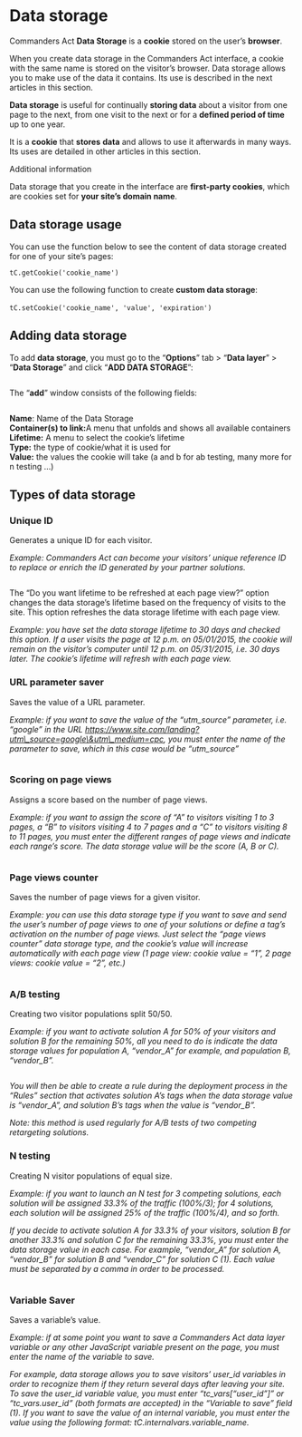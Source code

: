 # Data storage

Commanders Act **Data Storage** is a **cookie** stored on the user’s **browser**.

When you create data storage in the Commanders Act interface, a cookie with the same name is stored on the visitor’s browser.  Data storage allows you to make use of the data it contains. Its use is described in the next articles in this section.

**Data storage** is useful for continually **storing data** about a visitor from one page to the next, from one visit to the next or for a **defined period of time** up to one year.

It is a **cookie** that **stores** **data** and allows to use it afterwards in many ways. Its uses are detailed in other articles in this section.

Additional information

Data storage that you create in the interface are **first-party cookies**, which are cookies set for **your site’s domain name**.

## Data storage usage

You can use the function below to see the content of data storage created for one of your site’s pages:

`tC.getCookie('cookie_name')`

You can use the following function to create **custom data storage**:\
\
`tC.setCookie('cookie_name', 'value', 'expiration')`

## Adding data storage

To add **data storage**, you must go to the “**Options**” tab > “**Data layer**” > “**Data Storage**” and click “**ADD DATA STORAGE**”:

<figure><img src="../../../../../../../.gitbook/assets/image (288).png" alt=""><figcaption></figcaption></figure>

The “**add**” window consists of the following fields:

<figure><img src="../../../../../../../.gitbook/assets/image (289).png" alt=""><figcaption></figcaption></figure>

**Name**: Name of the Data Storage\
**Container(s) to link:**&#x41; menu that unfolds and shows all available containers\
**Lifetime:** A menu to select the cookie’s lifetime\
**Type:** the type of cookie/what it is used for\
**Value:** the values the cookie will take (a and b for ab testing, many more for n testing …)

## Types of data storage

### **Unique ID**

Generates a unique ID for each visitor.

_Example: Commanders Act can become your visitors’ unique reference ID to replace or enrich the ID generated by your partner solutions._

<figure><img src="../../../../../../../.gitbook/assets/image (290).png" alt=""><figcaption></figcaption></figure>

The “Do you want lifetime to be refreshed at each page view?” option changes the data storage’s lifetime based on the frequency of visits to the site. This option refreshes the data storage lifetime with each page view.

_Example: you have set the data storage lifetime to 30 days and checked this option. If a user visits the page at 12 p.m. on 05/01/2015, the cookie will remain on the visitor’s computer until 12 p.m. on 05/31/2015, i.e. 30 days later. The cookie’s lifetime will refresh with each page view._

### &#x20;**URL parameter saver**

Saves the value of a URL parameter.

_Example: if you want to save the value of the “utm\_source” parameter, i.e. “google” in the URL https://www.site.com/landing?utm\_source=google\&utm\_medium=cpc, you must enter the name of the parameter to save, which in this case would be “utm\_source”_ [\
](https://community.commandersact.com/wp-content/uploads/sites/2/2016/01/DS_URL_PAR_SAV.png)

<figure><img src="../../../../../../../.gitbook/assets/image (291).png" alt=""><figcaption></figcaption></figure>

### **Scoring on page views**

Assigns a score based on the number of page views.

_Example: if you want to assign the score of “A” to visitors visiting 1 to 3 pages, a “B” to visitors visiting 4 to 7 pages and a “C” to visitors visiting 8 to 11 pages, you must enter the different ranges of page views and indicate each range’s score. The data storage value will be the score (A, B or C)._[\
](https://community.commandersact.com/wp-content/uploads/sites/2/2016/01/DS_SCORING_PV.png)

<figure><img src="../../../../../../../.gitbook/assets/image (292).png" alt=""><figcaption></figcaption></figure>

### **Page views counter**

Saves the number of page views for a  given visitor.

_Example: you can use this data storage type if you want to save and send the user’s number of page views to one of your solutions or define a tag’s activation on the number of page views. Just select the “page views counter” data storage type, and the cookie’s value will increase automatically with each page view (1 page view: cookie value = “1”, 2 page views: cookie value = “2”, etc.)_[\
](https://community.commandersact.com/wp-content/uploads/sites/2/2016/01/DS_PV_COUNTER.png)

<figure><img src="../../../../../../../.gitbook/assets/image (293).png" alt=""><figcaption></figcaption></figure>

### **A/B testing**

Creating two visitor populations split 50/50.

_Example: if you want to activate solution A for 50% of your visitors and solution B for the remaining 50%, all you need to do is indicate the data storage values for population A, “vendor\_A” for example, and population B,  “vendor\_B”._

<figure><img src="../../../../../../../.gitbook/assets/image (294).png" alt=""><figcaption></figcaption></figure>

&#x20;_You will then be able to create a rule during the deployment process in the “Rules” section that activates solution A’s tags when the data storage value is “vendor\_A”, and solution B’s tags when the value is “vendor\_B”._

_Note: this method is used regularly for A/B tests of two competing retargeting solutions._

### **N testing**

Creating N visitor populations of equal size.

_Example: if you want to launch an N test for 3 competing solutions, each solution will be assigned 33.3% of the traffic (100%/3); for 4 solutions, each solution will be assigned 25% of the traffic (100%/4), and so forth._

_If you decide to activate solution A for 33.3% of your visitors, solution B for another 33.3% and solution C for the remaining 33.3%, you must enter the data storage value in each case. For example, “vendor\_A” for solution A, “vendor\_B” for solution B and “vendor\_C” for solution C (1). Each value must be separated by a comma in order to be processed._

<figure><img src="../../../../../../../.gitbook/assets/image (295).png" alt=""><figcaption></figcaption></figure>

### &#x20;**Variable Saver**

Saves a variable’s value.

_Example: if at some point you want to save a Commanders Act data layer variable or any other JavaScript variable present on the page, you must enter the name of the variable to save._

_For example, data storage allows you to save visitors’ user\_id variables in order to recognize them if they return several days after leaving your site. To save the user\_id variable value, you must enter “tc\_vars\[“user\_id”]” or “tc\_vars.user\_id” (both formats are accepted) in the “Variable to save” field (1). If you want to save the value of an internal variable, you must enter the value using the following format: tC.internalvars.variable\_name._

<figure><img src="../../../../../../../.gitbook/assets/image (296).png" alt=""><figcaption></figcaption></figure>
